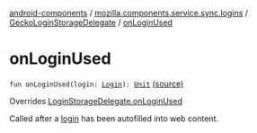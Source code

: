 [android-components](../../index.md) / [mozilla.components.service.sync.logins](../index.md) / [GeckoLoginStorageDelegate](index.md) / [onLoginUsed](./on-login-used.md)

# onLoginUsed

`fun onLoginUsed(login: `[`Login`](../../mozilla.components.concept.storage/-login/index.md)`): `[`Unit`](https://kotlinlang.org/api/latest/jvm/stdlib/kotlin/-unit/index.html) [(source)](https://github.com/mozilla-mobile/android-components/blob/master/components/service/sync-logins/src/main/java/mozilla/components/service/sync/logins/GeckoLoginStorageDelegate.kt#L67)

Overrides [LoginStorageDelegate.onLoginUsed](../../mozilla.components.concept.storage/-login-storage-delegate/on-login-used.md)

Called after a [login](../../mozilla.components.concept.storage/-login-storage-delegate/on-login-used.md#mozilla.components.concept.storage.LoginStorageDelegate$onLoginUsed(mozilla.components.concept.storage.Login)/login) has been autofilled into web content.

